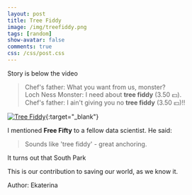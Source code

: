 ```yaml
---
layout: post
title: Tree Fiddy
image: /img/treefiddy.png
tags: [random]
show-avatar: false
comments: true
css: /css/post.css
--- 
```

Story is below the video  <span class="fa fa-arrow-down about-icon"></span>

> Chef's father: What you want from us, monster?  
> Loch Ness Monster: I need about **tree fiddy** (3.50 :dollar:).  
> Chef's father: I ain't giving you no **tree fiddy** (3.50 :dollar:)!!  

[![Tree Fiddy](https://freefifty.github.io/img/treefiddy.png)](https://www.youtube.com/watch?v=9xCAs08QPNw&t=58s){:target="_blank"}  
  
I mentioned **Free Fifty** to a fellow data scientist. He said:  

> Sounds like 'tree fiddy' - great anchoring.  
  
It turns out that South Park 

This is our contribution to saving our world, as we know it.  
    
<p class='author'>Author: Ekaterina</p>